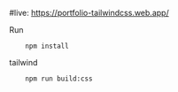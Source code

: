 
#live:
https://portfolio-tailwindcss.web.app/ 

Run

```
    npm install
```

tailwind

```
    npm run build:css
```

